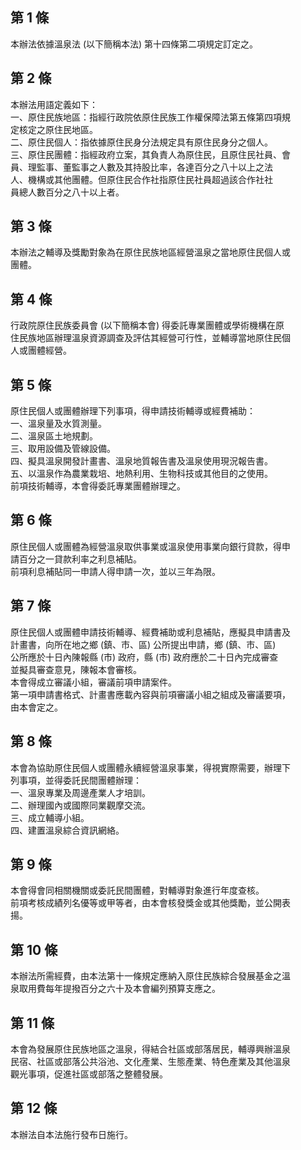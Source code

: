 第 1 條
-------
本辦法依據溫泉法 (以下簡稱本法) 第十四條第二項規定訂定之。

第 2 條
-------
本辦法用語定義如下：  
一、原住民族地區：指經行政院依原住民族工作權保障法第五條第四項規  
    定核定之原住民地區。  
二、原住民個人：指依據原住民身分法規定具有原住民身分之個人。  
三、原住民團體：指經政府立案，其負責人為原住民，且原住民社員、會  
    員、理監事、董監事之人數及其持股比率，各達百分之八十以上之法  
    人、機構或其他團體。但原住民合作社指原住民社員超過該合作社社  
    員總人數百分之八十以上者。

第 3 條
-------
本辦法之輔導及獎勵對象為在原住民族地區經營溫泉之當地原住民個人或  
團體。

第 4 條
-------
行政院原住民族委員會 (以下簡稱本會) 得委託專業團體或學術機構在原  
住民族地區辦理溫泉資源調查及評估其經營可行性，並輔導當地原住民個  
人或團體經營。

第 5 條
-------
原住民個人或團體辦理下列事項，得申請技術輔導或經費補助：  
一、溫泉量及水質測量。  
二、溫泉區土地規劃。  
三、取用設備及管線設備。  
四、擬具溫泉開發計畫書、溫泉地質報告書及溫泉使用現況報告書。  
五、以溫泉作為農業栽培、地熱利用、生物科技或其他目的之使用。  
前項技術輔導，本會得委託專業團體辦理之。

第 6 條
-------
原住民個人或團體為經營溫泉取供事業或溫泉使用事業向銀行貸款，得申  
請百分之一貸款利率之利息補貼。  
前項利息補貼同一申請人得申請一次，並以三年為限。

第 7 條
-------
原住民個人或團體申請技術輔導、經費補助或利息補貼，應擬具申請書及  
計畫書，向所在地之鄉 (鎮、市、區) 公所提出申請，鄉 (鎮、市、區)  
公所應於十日內陳報縣 (市) 政府，縣 (市) 政府應於二十日內完成審查  
並擬具審查意見，陳報本會審核。  
本會得成立審議小組，審議前項申請案件。  
第一項申請書格式、計畫書應載內容與前項審議小組之組成及審議要項，  
由本會定之。

第 8 條
-------
本會為協助原住民個人或團體永續經營溫泉事業，得視實際需要，辦理下  
列事項，並得委託民間團體辦理：  
一、溫泉專業及周邊產業人才培訓。  
二、辦理國內或國際同業觀摩交流。  
三、成立輔導小組。  
四、建置溫泉綜合資訊網絡。

第 9 條
-------
本會得會同相關機關或委託民間團體，對輔導對象進行年度查核。  
前項考核成績列名優等或甲等者，由本會核發獎金或其他獎勵，並公開表  
揚。

第 10 條
--------
本辦法所需經費，由本法第十一條規定應納入原住民族綜合發展基金之溫  
泉取用費每年提撥百分之六十及本會編列預算支應之。

第 11 條
--------
本會為發展原住民族地區之溫泉，得結合社區或部落居民，輔導興辦溫泉  
民宿、社區或部落公共浴池、文化產業、生態產業、特色產業及其他溫泉  
觀光事項，促進社區或部落之整體發展。

第 12 條
--------
本辦法自本法施行發布日施行。

